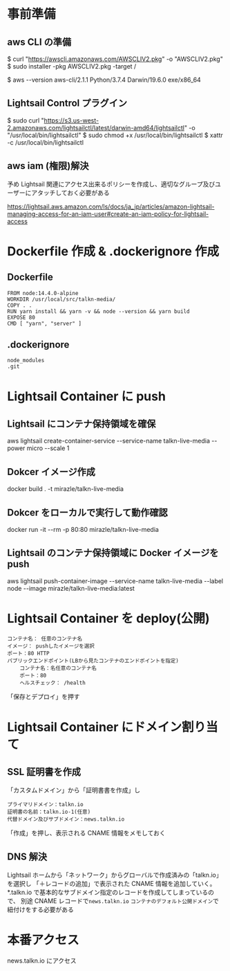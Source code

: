 # 事前準備

## aws CLI の準備

$ curl "https://awscli.amazonaws.com/AWSCLIV2.pkg" -o "AWSCLIV2.pkg"
$ sudo installer -pkg AWSCLIV2.pkg -target /

$ aws --version
aws-cli/2.1.1 Python/3.7.4 Darwin/19.6.0 exe/x86_64

## Lightsail Control プラグイン

$ sudo curl "https://s3.us-west-2.amazonaws.com/lightsailctl/latest/darwin-amd64/lightsailctl" -o "/usr/local/bin/lightsailctl"
$ sudo chmod +x /usr/local/bin/lightsailctl
$ xattr -c /usr/local/bin/lightsailctl

## aws iam (権限)解決

予め Lightsail 関連にアクセス出来るポリシーを作成し、適切なグループ及びユーザーにアタッチしておく必要がある

https://lightsail.aws.amazon.com/ls/docs/ja_jp/articles/amazon-lightsail-managing-access-for-an-iam-user#create-an-iam-policy-for-lightsail-access

# Dockerfile 作成 & .dockerignore 作成

## Dockerfile

```
FROM node:14.4.0-alpine
WORKDIR /usr/local/src/talkn-media/
COPY . .
RUN yarn install && yarn -v && node --version && yarn build
EXPOSE 80
CMD [ "yarn", "server" ]
```

## .dockerignore

```
node_modules
.git
```

# Lightsail Container に push

## Lightsail にコンテナ保持領域を確保

aws lightsail create-container-service --service-name talkn-live-media --power micro --scale 1

## Dokcer イメージ作成

docker build . -t mirazle/talkn-live-media

## Dokcer をローカルで実行して動作確認

docker run -it --rm -p 80:80 mirazle/talkn-live-media

## Lightsail のコンテナ保持領域に Docker イメージを push

aws lightsail push-container-image --service-name talkn-live-media --label node --image mirazle/talkn-live-media:latest

# Lightsail Container を deploy(公開)

```
コンテナ名： 任意のコンテナ名
イメージ： pushしたイメージを選択
ポート：80 HTTP
パブリックエンドポイント(LBから見たコンテナのエンドポイントを指定)
    コンテナ名：名任意のコンテナ名
    ポート：80
    ヘルスチェック： /health
```

「保存とデプロイ」を押す

# Lightsail Container にドメイン割り当て

## SSL 証明書を作成

「カスタムドメイン」から「証明書書を作成」し

```
プライマリドメイン：talkn.io
証明書の名前：talkn.io-1(任意)
代替ドメイン及びサブドメイン：news.talkn.io
```

「作成」を押し、表示される CNAME 情報をメモしておく

## DNS 解決

Lightsail ホームから「ネットワーク」からグローバルで作成済みの「talkn.io」を選択し
「＋レコードの追加」で表示された CNAME 情報を追加していく。
\*.talkn.io で基本的なサブドメイン指定のレコードを作成してしまっているので、
別途 CNAME レコードで`news.talkn.io` `コンテナのデフォルト公開ドメイン`で紐付けをする必要がある

# 本番アクセス

news.talkn.io にアクセス
